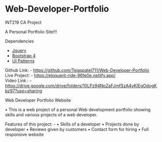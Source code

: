 # Web-Developer-Portfolio
INT219 CA Project

A Personal Portfolio Site!!!

Dependencies

- [Jquery](https://code.jquery.com/jquery-3.2.1.min.js) <br/>
- [Bootstrap 4](https://getbootstrap.com/) <br/>
- [UI Patterns](http://ui-patterns.com) <br/>

Github Link: - https://github.com/Tejaspatel711/Web-Developer-Portfolio <br/>
Live Project: - https://eloquent-ride-96fe0e.netlify.app/ <br/>
Video Link : - https://drive.google.com/drive/folders/10LPz94NpZaFJmfSzA4vKIEgOdogKbz97?usp=sharing <br/>


Web Developer Portfolio Website

•	This is a web project of a personal Web development portfolio showing skills and various projects of a web developer.

Features of this project: -
•	Skills of a developer
•	Projects done by developer
•	Reviews given by customers
•	Contact form for hiring
•	Full responsive website
